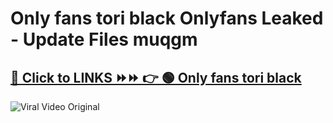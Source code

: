 
 # Only fans tori black Onlyfans Leaked - Update Files muqgm

## <h2><a href="https://clipsfans.com/Only_fans_tori_black&ref=git">🔗 Click to LINKS ⏩⏩ 👉 🟢 Only fans tori black </a></h2>

<a href="https://clipsfans.com/Only_fans_tori_black&ref=git" rel="nofollow" data-target="animated-image.originalLink"><img src="https://i.ibb.co.com/xMMVF88/686577567.gif" alt="Viral Video Original" style="max-width: 100%; display: inline-block;" data-target="animated-image.originalImage"></a>

